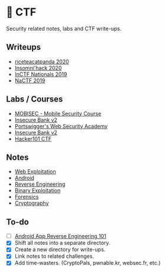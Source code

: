# 🚩 CTF

Security related notes, labs and CTF write-ups.

## Writeups

- [riceteacatpanda 2020](writeups/rtcp20.md)
- [Insomni'hack 2020](writeups/insomnihack20.md)
- [InCTF Nationals 2019](writeups/inctfn19.md)
- [NaCTF 2019](https://abhaynayar.com/blog/fmt.html)

## Labs / Courses

- [MOBISEC - Mobile Security Course](labs/mobisec.md)
- [Insecure Bank v2](labs/insecurebankv2.md)
- [Portswigger's Web Security Academy](labs/websec.md)
- [Insecure Bank v2](labs/bank.md)
- [Hacker101 CTF](labs/h101.md)

## Notes

- [Web Exploitation](labs/websec.md)
- [Android](notes/android.md)
- [Reverse Engineering](notes/rev.md)
- [Binary Exploitation](notes/pwn.md)
- [Forensics](notes/forensics.md)
- [Cryptography](notes/crypto.md)


## To-do

- [ ] [Android App Reverse Engineering 101](https://maddiestone.github.io/AndroidAppRE/)
- [x] Shift all notes into a separate directory.
- [x] Create a new directory for write-ups.
- [x] Link notes to related challenges.
- [x] Add time-wasters. (CryptoPals, pwnable.kr, websec.fr, etc.)

